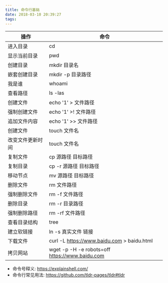```yaml
---
title: 命令行基础
date: 2018-03-10 20:39:27
tags:
---
```

操作|命令
-|-
进入目录|cd
显示当前目录|pwd
创建目录|mkdir 目录名
嵌套创建目录|mkdir -p 目录路径
我是谁|whoami
查看路径|ls -las
创建文件|echo '1' > 文件路径
强制创建文件|echo '1' >! 文件路径
追加文件内容|echo '1' >> 文件路径
创建文件|touch 文件名
改变文件更新时间|touch 文件名
复制文件|cp 源路径 目标路径
复制目录|cp -r 源路径 目标路径
移动节点|mv 源路径 目标路径
删除文件|rm 文件路径
强制删除文件|rm -f 文件路径
删除目录|rm -r 目录路径
强制删除路径|rm -rf 文件路径
查看目录结构|tree
建立软链接|ln -s 真实文件 链接
下载文件|curl -L https://www.baidu.com > baidu.html
拷贝网站|wget -p -H -e robots=off https://www.baidu.com


+ 命令号释义: https://explainshell.com/
+ 命令行常见用法: https://github.com/tldr-pages/tldr#tldr


